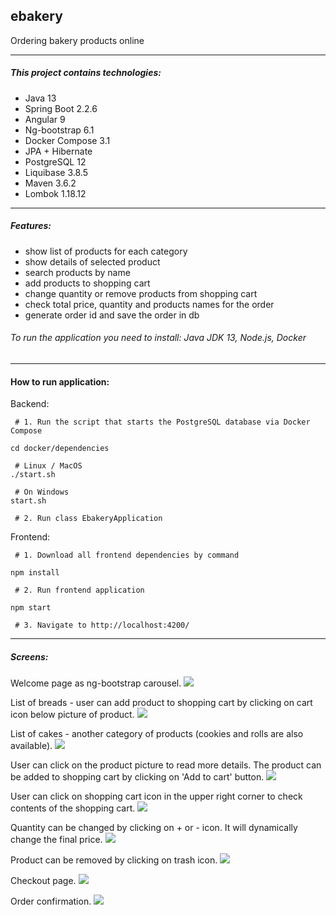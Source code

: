 ebakery
---------------------------------------------
Ordering bakery products online

---------------------------------------------
##### This project contains technologies:
- Java 13
- Spring Boot 2.2.6
- Angular 9
- Ng-bootstrap 6.1
- Docker Compose 3.1
- JPA + Hibernate
- PostgreSQL 12
- Liquibase 3.8.5
- Maven 3.6.2
- Lombok 1.18.12

---------------------------------------------
##### Features:
- show list of products for each category
- show details of selected product
- search products by name
- add products to shopping cart
- change quantity or remove products from shopping cart
- check total price, quantity and products names for the order 
- generate order id and save the order in db

###### To run the application you need to install: Java JDK 13, Node.js, Docker

--------------------------------------------
#### How to run application:
Backend:
```
 # 1. Run the script that starts the PostgreSQL database via Docker Compose 

cd docker/dependencies

 # Linux / MacOS
./start.sh

 # On Windows
start.sh

 # 2. Run class EbakeryApplication
```

Frontend:
```
 # 1. Download all frontend dependencies by command

npm install

 # 2. Run frontend application 

npm start

 # 3. Navigate to http://localhost:4200/
```
---------------------------------------------
##### Screens:
Welcome page as ng-bootstrap carousel.
![](ebakery-frontend/src/assets/images/screens/screen_1.jpg)

List of breads - user can add product to shopping cart by clicking on cart icon below picture of product.
![](ebakery-frontend/src/assets/images/screens/screen_2.jpg)

List of cakes - another category of products (cookies and rolls are also available).
![](ebakery-frontend/src/assets/images/screens/screen_3.jpg)

User can click on the product picture to read more details. The product can be added to shopping cart by clicking on 'Add to cart' button.
![](ebakery-frontend/src/assets/images/screens/screen_4.jpg)

User can click on shopping cart icon in the upper right corner to check contents of the shopping cart.
![](ebakery-frontend/src/assets/images/screens/screen_5.jpg)

Quantity can be changed by clicking on + or - icon. It will dynamically change the final price. 
![](ebakery-frontend/src/assets/images/screens/screen_6.jpg)

Product can be removed by clicking on trash icon.
![](ebakery-frontend/src/assets/images/screens/screen_7.jpg)

Checkout page.
![](ebakery-frontend/src/assets/images/screens/screen_8.jpg)

Order confirmation.
![](ebakery-frontend/src/assets/images/screens/screen_9.jpg)